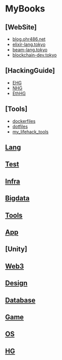 
MyBooks
=======

## [WebSite]

- [blog.ohr486.net](https://github.com/ohr486/blog.ohr486.net)
- [elixir-lang.tokyo](https://github.com/ohr486/elixir-lang.tokyo)
- [beam-lang.tokyo](https://github.com/ohr486/beam-lang.tokyo)
- [blockchain-dev.tokyo](https://github.com/ohr486/blockchain-dev.tokyo)

## [HackingGuide]

- [EHG](https://github.com/ohr486/EHG)
- [NHG](https://github.com/ohr486/NHG)
- [EthHG](https://github.com/ohr486/EthHG)

## [Tools]

- [dockerfiles](https://github.com/ohr486/dockerfiles)
- [dotfiles](https://github.com/ohr486/dotfiles)
- [my\_lifehack\_tools](https://github.com/ohr486/my_lifehack_tools)

## [Lang](https://github.com/ohr486/MyBooks/tree/master/lang)

## [Test](https://github.com/ohr486/MyBooks/tree/master/testing)

## [Infra](https://github.com/ohr486/MyBooks/tree/master/infra)

## [Bigdata](https://github.com/ohr486/MyBooks/tree/master/bigdata)

## [Tools](https://github.com/ohr486/MyBooks/tree/master/tools)

## [App](https://github.com/ohr486/MyBooks/tree/master/app)

## [Unity]

## [Web3](https://github.com/ohr486/MyBooks/tree/master/web3)

## [Design](https://github.com/ohr486/MyBooks/tree/master/design)

## [Database](https://github.com/ohr486/MyBooks/tree/master/database)

## [Game](https://github.com/ohr486/MyBooks/tree/master/game)

## [OS](https://github.com/ohr486/MyBooks/tree/master/os)

## [HG](https://github.com/ohr486/MyBooks/tree/master/hg)

